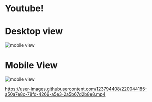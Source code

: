 # Youtube!
<!-- [Web capture_20-2-2023_122414_127 0 0 1](https://user-images.githubusercontent.com/123794408/220037602-0951e890-c52f-4dd0-a301-143e085da548.jpeg) -->
<h1>Desktop view </h1>
<img src ="https://user-images.githubusercontent.com/123794408/220037602-0951e890-c52f-4dd0-a301-143e085da548.jpeg" alt="mobile view">
<h1>Mobile View</h1>
<!-- ![Web capture_20-2-2023_125632_127 0 0 1](https://user-images.githubusercontent.com/123794408/220038674-759a5606-d9c6-4cbc-8675-218ff683d29a.jpeg) -->
<img src ="https://user-images.githubusercontent.com/123794408/220038674-759a5606-d9c6-4cbc-8675-218ff683d29a.jpeg" alt="mobile view" >

https://user-images.githubusercontent.com/123794408/220044185-a50a7e8c-78fd-4269-a5e3-2a5b67d2b8e8.mp4

